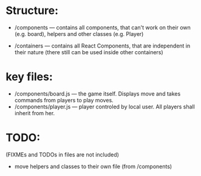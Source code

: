 # Structure:
* /components — contains all components, that can't work on their own (e.g. board), helpers and other classes (e.g. Player)

* /containers — contains all React Components, that are independent in their nature (there still can be used inside other containers)

# key files:
* /components/board.js — the game itself. Displays move and takes commands from players to play moves.
* /components/player.js — player controled by local user. All players shall inherit from her.


# TODO:
(FIXMEs and TODOs in files are not included)
* move helpers and classes to their own file (from /components)
